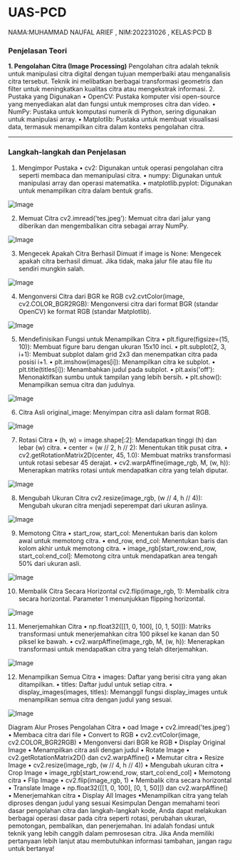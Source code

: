# UAS-PCD
NAMA:MUHAMMAD NAUFAL ARIEF , NIM:202231026 , KELAS:PCD B

### Penjelasan Teori
**1. Pengolahan Citra (Image Processing)**
Pengolahan citra adalah teknik untuk manipulasi citra digital dengan tujuan memperbaiki atau menganalisis citra tersebut. Teknik ini melibatkan berbagai transformasi geometris dan filter untuk meningkatkan kualitas citra atau mengekstrak informasi.
2. Pustaka yang Digunakan
•	OpenCV: Pustaka komputer visi open-source yang menyediakan alat dan fungsi untuk memproses citra dan video.
•	NumPy: Pustaka untuk komputasi numerik di Python, sering digunakan untuk manipulasi array.
•	Matplotlib: Pustaka untuk membuat visualisasi data, termasuk menampilkan citra dalam konteks pengolahan citra.
________________________________________
### Langkah-langkah dan Penjelasan 

1. Mengimpor Pustaka
•  cv2: Digunakan untuk operasi pengolahan citra seperti membaca dan memanipulasi citra.
•  numpy: Digunakan untuk manipulasi array dan operasi matematika.
•  matplotlib.pyplot: Digunakan untuk menampilkan citra dalam bentuk grafis.



![Image](https://github.com/users/FullWooN/projects/2/assets/105794758/ff4374b6-337f-446b-9fb6-5c2c84cc5aa9)



2. Memuat Citra
cv2.imread('tes.jpeg'): Memuat citra dari jalur yang diberikan dan mengembalikan citra sebagai array NumPy.


![Image](https://github.com/users/FullWooN/projects/2/assets/105794758/ae222fd4-d9a4-4012-b099-17cd4d6a2919)




3. Mengecek Apakah Citra Berhasil Dimuat
if image is None: Mengecek apakah citra berhasil dimuat. Jika tidak, maka jalur file atau file itu sendiri mungkin salah.



![Image](https://github.com/users/FullWooN/projects/2/assets/105794758/98523789-a9ee-4a4d-9854-47d0872d163f)



4. Mengonversi Citra dari BGR ke RGB
cv2.cvtColor(image, cv2.COLOR_BGR2RGB): Mengonversi citra dari format BGR (standar OpenCV) ke format RGB (standar Matplotlib).


![Image](https://github.com/users/FullWooN/projects/2/assets/105794758/8e8bd718-d93b-4a30-b9e8-ae6511c653d4)



5. Mendefinisikan Fungsi untuk Menampilkan Citra
•  plt.figure(figsize=(15, 10)): Membuat figure baru dengan ukuran 15x10 inci.
•  plt.subplot(2, 3, i+1): Membuat subplot dalam grid 2x3 dan menempatkan citra pada posisi i+1.
•  plt.imshow(images[i]): Menampilkan citra ke subplot.
•  plt.title(titles[i]): Menambahkan judul pada subplot.
•  plt.axis('off'): Menonaktifkan sumbu untuk tampilan yang lebih bersih.
•  plt.show(): Menampilkan semua citra dan judulnya.


![Image](https://github.com/users/FullWooN/projects/2/assets/105794758/a8016741-96c0-4a91-b217-490e9c6ea809)



6. Citra Asli
original_image: Menyimpan citra asli dalam format RGB.


![Image](https://github.com/users/FullWooN/projects/2/assets/105794758/ed44c689-7ca2-44c9-a9f8-a6ba3585abf2)



7. Rotasi Citra
•  (h, w) = image.shape[:2]: Mendapatkan tinggi (h) dan lebar (w) citra.
•  center = (w // 2, h // 2): Menentukan titik pusat citra.
•  cv2.getRotationMatrix2D(center, 45, 1.0): Membuat matriks transformasi untuk rotasi sebesar 45 derajat.
•  cv2.warpAffine(image_rgb, M, (w, h)): Menerapkan matriks rotasi untuk mendapatkan citra yang telah diputar.


![Image](https://github.com/users/FullWooN/projects/2/assets/105794758/b7514576-cb55-4226-940b-897cd16f70d5)



8. Mengubah Ukuran Citra
cv2.resize(image_rgb, (w // 4, h // 4)): Mengubah ukuran citra menjadi seperempat dari ukuran aslinya.


![Image](https://github.com/users/FullWooN/projects/2/assets/105794758/f143d02c-3e84-473e-a9fd-d66c1fd90e71)



9. Memotong Citra
•  start_row, start_col: Menentukan baris dan kolom awal untuk memotong citra.
•  end_row, end_col: Menentukan baris dan kolom akhir untuk memotong citra.
•  image_rgb[start_row:end_row, start_col:end_col]: Memotong citra untuk mendapatkan area tengah 50% dari ukuran asli.


![Image](https://github.com/users/FullWooN/projects/2/assets/105794758/e4434a66-d8a6-4fd3-ae35-046afb31462d)



10. Membalik Citra Secara Horizontal
cv2.flip(image_rgb, 1): Membalik citra secara horizontal. Parameter 1 menunjukkan flipping horizontal.


![Image](https://github.com/users/FullWooN/projects/2/assets/105794758/2824b371-d440-4d63-80c7-648627c11274)



11. Menerjemahkan Citra
•  np.float32([[1, 0, 100], [0, 1, 50]]): Matriks transformasi untuk menerjemahkan citra 100 piksel ke kanan dan 50 piksel ke bawah.
•  cv2.warpAffine(image_rgb, M, (w, h)): Menerapkan transformasi untuk mendapatkan citra yang telah diterjemahkan.


![Image](https://github.com/users/FullWooN/projects/2/assets/105794758/802486a9-030f-4e80-9836-cb9892ee8894)




12. Menampilkan Semua Citra
•  images: Daftar yang berisi citra yang akan ditampilkan.
•  titles: Daftar judul untuk setiap citra.
•  display_images(images, titles): Memanggil fungsi display_images untuk menampilkan semua citra dengan judul yang sesuai.





![Image](https://github.com/users/FullWooN/projects/2/assets/105794758/1e62dc72-d99c-41a7-9615-90164121aa0b)





Diagram Alur Proses Pengolahan Citra
•  oad Image
• cv2.imread('tes.jpeg')
• Membaca citra dari file
• Convert to RGB
• cv2.cvtColor(image, cv2.COLOR_BGR2RGB)
• Mengonversi dari BGR ke RGB
• Display Original Image
• Menampilkan citra asli dengan judul
• Rotate Image
• cv2.getRotationMatrix2D() dan cv2.warpAffine()
• Memutar citra
• Resize Image
• cv2.resize(image_rgb, (w // 4, h // 4))
• Mengubah ukuran citra
• Crop Image
• image_rgb[start_row:end_row, start_col:end_col]
• Memotong citra
• Flip Image
• cv2.flip(image_rgb, 1)
• Membalik citra secara horizontal
• Translate Image
• np.float32([[1, 0, 100], [0, 1, 50]]) dan cv2.warpAffine()
• Menerjemahkan citra
• Display All Images
•Menampilkan citra yang telah diproses dengan judul yang sesuai
Kesimpulan
Dengan memahami teori dasar pengolahan citra dan langkah-langkah kode, Anda dapat melakukan berbagai operasi dasar pada citra seperti rotasi, perubahan ukuran, pemotongan, pembalikan, dan penerjemahan. Ini adalah fondasi untuk teknik yang lebih canggih dalam pemrosesan citra.
Jika Anda memiliki pertanyaan lebih lanjut atau membutuhkan informasi tambahan, jangan ragu untuk bertanya!

